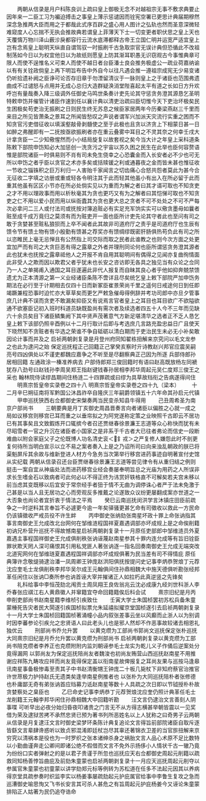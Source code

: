 <!-- { "loadSidebar": true } -->
　　两朝从信录是月户科陈良训上疏曰皇上御极无念不对越祖宗无事不敷求典要止因年来一二臣工习为褊迫搏击之事皇上薄示惩谴因而铨宪空署已更思计典届期穆然深念急推两大臣而用之于都哉此式序百辟之盛心用人图计之弘轨也然而圣意深微轻难窥度人心忘揣不无执会推故典若谓皇上菲薄天下士一切变更者职伏思之皇上天也天覆懤万物川泽山薮沴戾都容行云流水底滞都释古帝王立国仁明并运宽严适宜皇上岂有念焉皇上聪明天纵直自谓驾驭一时振刷千古急取崇官无误计典但恐循此不改祖制荡如今日以为权宜他日以为故纸则愿皇上防其渐耳职愚无识窃观古今事惟典章可限人而使不逞惟名义可束人而使不越日者台臣潘士良会推务极虚公一疏业荷嘉纳谕以有有关铨政倘皇上再下明旨布告中外自今以往凡遇会推一遵祖宗成宪无少易变诸仍听拾遗补阙之臣诤可论否存旧章于勿湮留清议于一脉则皇上之于诸臣也范围弗遗曲成不过谴怒与点用并无成心总归大造群疑涣消堂陛喜起太平有道之长如日方升欢呼岂有量哉奏入降三级调外任御史马鸣世条奏计吏先论其守惩贪务澄其源恳乞圣明特敕申饬并催管计诸臣作速到任以襄计典以清吏治疏曰臣切惟今天下吏治坏极矣民生困极矣苟吏治无振刷之日则民生终无苏息之候臣家居两年今历秦梁燕赵三千里而来目之所见皆萧条之景耳之所闻皆愁叹之声说者谓军兴加派天灾流行实重之困而不知贪官污吏借征收以填溪壑敲骨剥髓使之至于此极也且贪以济贪上下相蒙日甚一日如醉之弗醒即有一二抚按亟欲振刷者亦在重云叠雾中耳目之不灵其奈之何幸壬戌大计拿贪臣一二少知儆惺然而小小结局旋复以故套视之矣今当大计之年皇上采科道条陈敕下部院申饬知必大加惩创一洗贪污之宇宙以苏久困之民生在此举也臣何容赘语惟是部院诸臣一时俱易则不肖有司未免生侥幸之心恐囊金而入长安者必不少也可无所以申饬之者乎臣以贪官之术亦多矣或括赎锾之利或通暮夜之金而皆未甚也惟征收一节收之锱铢积之巨万利归一人害贻千家闻言之切齿痛心合怒共怨者莫此为甚今合无征收二字填之访册或重或轻各令明注其于此而轻其他虽小有出入在所必留于此而重其他虽有区区小节亦在所必处倘实见以为重而为解之者曰其才谞可取也不知贪吏之才不用以理政事而用以析秋毫其为贪也更巧又有为之解者曰其恺悌可取也不知贪吏之仁不用以爱小民而用以纵衙蠹其为贪也更大总之贪者不可不处处之不可不严每次必拿问二三人或付法司或抚按对簿追赃必有实足充军饷实实可以儆贪墨毋如曩者赃至成千成万竟归之莫须有而为赃吏开一面也臣所计吏先论其守者此也至问有司之敢于贪婪甚至赃私狼狈而上卒不闻者此其故非司道府厅之责乎是司道府厅也生辰有馈令节有馈土物有馈小殷勤有馈甚之荐奖亦有馈绸缪既密肝肠俱热苟负此有司之所以恣睢民上毫无忌惮且有公然指上司交际而取之民者此谁教之也则今次方面之处更宜加严而有司之大贪巨恶有得之露章之外者并理刑同论何也臣所谓惩贪务澄其源者此也犹未也抚按之露章祗他人之开报不肯自用其聪明间有偶得之见闻亦复曲徇情面此非受人之欺而因以欺君父者乎犹未也长安之咨访即无各具之独见当有众论之佥同乃一人之单揭甫入通国之耳目遂遍此非代人报复而自昧其良心者乎他如抑奔兢禁馈遗尤为正本清源之第一义业经诸臣条陈不啻详且尽矣统乞皇上敕下部院严加申饬务期法在必行至于计期相去仅四十日而新冢臣崔景荣尚千里之遥何日戒途何日到任即竭蹶兼程恐事时迫忙亦大草草矣而更乞严敕急催毋得例辞并考功司郎中亦旦夕管事庶几计典不误而贪吏不敢漏矣抑臣又有说焉言官者皇上之耳目也耳目欲广不欲隘欲通不欲塞臣记初入班时科道员缺既盈尚有需次者及续选者四五十人今不三年而见缺六十余员矣目下诸臣鳞集阙下其中贤声茂著意气方新足堪清华之选者正不乏人恳乞皇上敕下该部仍照辛酉例以十二月行取计后即与考选庶几言路充盈忠益日广且使天下晓然知不贪赃者有华选之荣谁不争自砥砺以清白期而于吏治民生未必无小补矣敢因论计事而并及之  启祯两朝剥复录是月登州府同知翟栋扭解来京究问以毛文龙参之也此为逮问之始  保定巡抚程正己回籍正己掌癸亥察时亓诗教赵兴邦官应震吴嗣亮号四凶俱处以不谨吏都魏应嘉争之不听至是尽翻察典正己因为所逐  兵部侍郎孙居相回籍  左通政涂一榛准养病去  户部侍郎郑三俊回籍时有语曰赵高既放杨左同褫犹存八劲号曰赵钱孙李周吴郑王指赵键钱春孙居相李邦华周起元吴仁度郑三俊王之采也  翰林院侍读缪昌期间住杨涟二十四罪疏或曰缪为具草故珰衔之告病遂得间住
　　明熹宗哲皇帝实录卷之四十八
明熹宗哲皇帝实录卷之四十九（梁本）
　　十二月辛巳朔征南将军黔国公沐昌祚卒自隆庆三年嗣爵领镇五十六年命其孙启元代镇
　　甲申巡抚狭西右佥都御史宋槃奏两当民变杀知县牛得用
　　己丑周希圣为南京户部尚书
　　三朝要典是月丁亥御史周昌晋奏言向者诸臣以偏胜之心就一成之局如议移宫则移宫已耳而重之以垂帘拟之为阿党遂称定策之业映照千古即云不居功已有其事矣且文致鍜炼开口辄摈今者召还贾继春徐景濂王志道等众心称快而犹有未尽昭雪者一官之升沉在诸臣者小国家之是非系于千古者大已往者弗论而信史一段断难曲以附会家庭父子之伦既博人功名清史衮＜釒戎＞之严复修人嫌怨此时不剖更复何待所当明白宣示以立不易之案者奏入上是之乃诏所司曰向来浊乱朝政的朕已将渠魁屏斥其余故与维新登进人材方今急务当次第举行移宫进药事迹自明著宣付史馆从实纪载  两朝从信录召还台臣贾继春徐景濂王志道等尝见律令有从重归结之例则挺击一案自宜从神庙处法而进药移宫业经会奏屡奉明旨总之光庙为用药之人所误非求长生嗜金石以致病者可此何必以不得正终为讳赏奸轶格直不可解矣若夫宫未移以前当虑其变既移以后宜安于常奈经手者狃于情不无曲为调停诛心者严于法未免激于己甚是以当人且无居功之心而旁观反多推戴之论遂致众议纷更屡翻成案亦世道之一大否象也尚论者宜折衷于情法之平焉
　　癸巳云南巡抚闵洪学言沐镇庄田臣前疏争之一时逆料其言奉旨不必遽更今逾一年矣驿骚更甚乞命有司徵收以救此一方民命仍该镇徵收严戒员役不许生衅
　　丙申御史张纳劾张南星坏政十罪上命张讷指其事言南御史王允成改北台网何在邹维涟程国祥夏嘉遇调部亦坏成规上是之命俟削籍初讷兄朴营升巡抚不得故憾南星启祯两朝剥复录十一月原任吏部郎中邹维涟员外夏嘉遇主事程国祥御史王允成俱削秩张讷诬蔑赵南星参其十罪内连允成等有旨旧铨臣罪状欺天罔人深可痛恨其引用私党匪人著张讷逐一指名回奏南御史王允成无端突改北道宪网何在邹维琏夏嘉遇程国祥调部亦坏成规俱著为民当差有司不得情庇  原任典簿许念敬缇骑逮治潘一凤周卿王钟庞赵洪阳俱抚按提问史记事李炳恭贺烺丁元荐沈应奎毛士龙俱削秩李邦华吴尔成王元翰俱间住孙鼎相魏大中施天德俱听勘张经邦革任闲住以张讷□奏所参也讷首诬大宰并摧诸正人如拉朽此真逆竖之先锋矣
　　礼科给事中李恒茂劾北闱贡士周凤翔王良佐翁兆云沈必成康九经刘世科浙人李乔春张应祺江右人黄鼎徽人并窜籍宜夺命回籍籍俟后科会试
　　熹宗旧纪是月丙申削吏部尚书赵南星籍李维桢引疾致仕
　　壬寅大学士朱国桢罢初苏松兵备朱童蒙棰死告灾者民大鬨遂引疾国桢拟票允朱延禧拟擢京堂国桢遂引去启祯两朝剥复录十一月大学士朱国桢回籍国桢著涌幢小品内叙张差事云坐以风癫而止浙人以为别调时因李蕃参论引疾允之忠贤语人曰此老头儿也是邪人然却不作恶事故较诸去相恩礼独优云
　　刑部尚书乔允升罢
　　以黄克缵为工部尚书郭尚文巡抚保定张朴巡抚大同熹宗旧纪是月乔允升罢以黄克缵为刑部尚书  启祯两朝剥复录以黄克缵为工部尚书陪克缵者李养正也克缵附附内监刘朝诬参毛士龙实为乾儿义子作俑后逆案处分竟得漏网  以郭尚友为保定巡抚陪尚友者魏浚也初尚友贿营山西巡抚赵南星不用推谢应祥陈九畴攻应祥而尚友竟得保定盖以衔南星故俾报复之耳尚友果与巡按马逢皋讯南星事备极惨毒至责其子中书赵清衡甥王钟庞二十板几毙杖下非知府蔡官治推官许世荩极力护持赵氏无遗类矣逢举南星例推者也  以张朴为大同巡抚陪朴者张修德也朴庸鄙无奇有弟张讷首应珰募力诋赵南星等数十人具疏之次日即以节钺授朴朴故贪婪察处之臬臣也
　　乙巳命史记事李炳恭丁元荐贺烺沈应奎仍照计典革任毛士龙削籍王元翰李邦华闲住孙鼎相魏大中回籍听勘
　　汪文言仍逮治文言善刻人阴事喋  可听早出必夜分始归昏夜叩诸贵之门言无不从方得志横甚举朝皆震以一见奖借为荣及逮狱苦拷不承然忠贤已预为著书列所恶姓名以上人犹称之曰奇男子云两朝从信录是月复逮汪文言时御史梁梦环条陈计典复追论文言得旨前部院诸臣自取斥逐皆繇文言辈肆谗惑听以致贞邪混淆即廷杖岂尽其辜还著锦衣卫差的当官旂扭解来京穷究以清祸本是役也为一时罗织之张本诸绅杀身之祸胎文言人品心术原不足比数特以小勤曲谨奔走公卿间即诸公绝不假借而文言不免外示扬侈小人情状千古一辙乃竟为纷纷口实者弹射之的是以君子贵谨于所忽也巡抚应天右佥都御史周起元削籍以疏救同知杨善悖旨曲庇及前劾朱童蒙也启祯两朝剥复录十一月应天巡抚周起元削夺以参属官朱童蒙也初童蒙以讲学劾郑元标等例转为苏松道在任多不法起元因其以养病得京堂具疏参奏时织监李实以杨姜事屡疏劾起元护庇属官给事中李鲁生复攻之急而巡漕御史喻思恂又飞书长安言其可杀人甚危之有旨周起元护庇杨姜今又诬论朱童蒙排陷正人姑著为民仍追夺诰命
